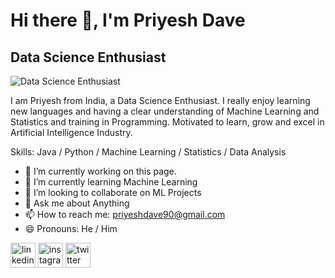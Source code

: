 # Hi there 👋, I'm Priyesh Dave
## Data Science Enthusiast
![Data Science Enthusiast](https://arturssmirnovs.github.io/github-profile-readme-generator/images/banner.png)

I am Priyesh from India, a Data Science Enthusiast. I really enjoy learning new languages and having a clear understanding of Machine Learning and Statistics and training in Programming. Motivated to learn, grow and excel in Artificial Intelligence Industry.

Skills: Java / Python / Machine Learning / Statistics / Data Analysis

- 🔭 I’m currently working on this page. 
- 🌱 I’m currently learning Machine Learning 
- 👯 I’m looking to collaborate on ML Projects 
- 💬 Ask me about Anything 
- 📫 How to reach me: priyeshdave90@gmail.com 
- 😄 Pronouns: He / Him 


[<img src='https://cdn.jsdelivr.net/npm/simple-icons@3.0.1/icons/linkedin.svg' alt='linkedin' height='40'>](https://www.linkedin.com/in/https://www.linkedin.com/in/priyeshdave21//)  [<img src='https://cdn.jsdelivr.net/npm/simple-icons@3.0.1/icons/instagram.svg' alt='instagram' height='40'>](https://www.instagram.com/https://www.instagram.com/priyeshdave21//)  [<img src='https://cdn.jsdelivr.net/npm/simple-icons@3.0.1/icons/twitter.svg' alt='twitter' height='40'>](https://twitter.com/https://twitter.com/PriyeshDave6)  

